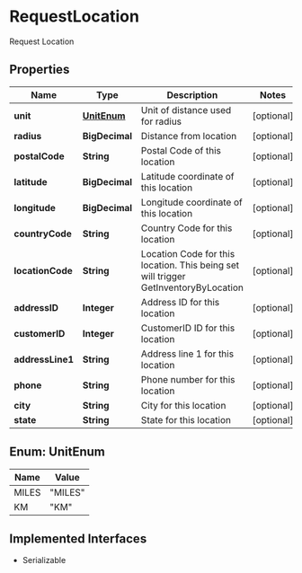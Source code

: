 

# RequestLocation

Request Location

## Properties

| Name | Type | Description | Notes |
|------------ | ------------- | ------------- | -------------|
|**unit** | [**UnitEnum**](#UnitEnum) | Unit of distance used for radius |  [optional] |
|**radius** | **BigDecimal** | Distance from location |  [optional] |
|**postalCode** | **String** | Postal Code of this location |  [optional] |
|**latitude** | **BigDecimal** | Latitude coordinate of this location |  [optional] |
|**longitude** | **BigDecimal** | Longitude coordinate of this location |  [optional] |
|**countryCode** | **String** | Country Code for this location |  [optional] |
|**locationCode** | **String** | Location Code for this location. This being set will trigger GetInventoryByLocation |  [optional] |
|**addressID** | **Integer** | Address ID for this location |  [optional] |
|**customerID** | **Integer** | CustomerID ID for this location |  [optional] |
|**addressLine1** | **String** | Address line 1 for this location |  [optional] |
|**phone** | **String** | Phone number for this location |  [optional] |
|**city** | **String** | City for this location |  [optional] |
|**state** | **String** | State for this location |  [optional] |



## Enum: UnitEnum

| Name | Value |
|---- | -----|
| MILES | &quot;MILES&quot; |
| KM | &quot;KM&quot; |


## Implemented Interfaces

* Serializable


